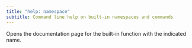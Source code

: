 ```yaml
---
title: "help: namespace"
subtitle: Command line help on built-in namespaces and commands
---
```


Opens the documentation page for the built-in function with the indicated name.
